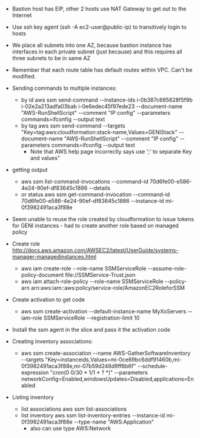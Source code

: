 - Bastion host has EIP, other 2 hosts use NAT Gateway to get out to the Internet
- Use ssh key agent (ssh -A ec2-user@public-ip) to transitively login to hosts
- We place all subnets into one AZ, because bastion instance has interfaces in each private subnet (just because) and this requires all three subnets to be in same AZ
- Remember that each route table has default routes within VPC. Can't be modified.


- Sending commands to multiple instances:
	- by id aws ssm send-command --instance-ids i-0b387c665628f5f9b i-02e2a213adfa03bab i-0e6edec45f97ede23 --document-name "AWS-RunShellScript" --comment "IP config" --parameters commands=ifconfig --output text
	- by tag  aws ssm send-command --targets "Key=tag:aws:cloudformation:stack-name,Values=GENIStack" --document-name "AWS-RunShellScript" --comment "IP config" --parameters commands=ifconfig --output text
		- Note that AWS help page incorrectly says use ';' to separate Key and values"

- getting output
	- aws ssm list-command-invocations --command-id 70d6fe00-e586-4e24-90ef-df83645c1886 --details
	- or status aws ssm get-command-invocation --command-id 70d6fe00-e586-4e24-90ef-df83645c1886 --instance-id mi-0f3982491aca3f88e

- Seem unable to reuse the role created by cloudformation to issue tokens for GENI instances - had to create another role based on managed policy

- Create role http://docs.aws.amazon.com/AWSEC2/latest/UserGuide/systems-manager-managedinstances.html
	- aws iam create-role --role-name SSMServiceRole --assume-role-policy-document file://SSMService-Trust.json
	- aws iam attach-role-policy --role-name SSMServiceRole --policy-arn arn:aws:iam::aws:policy/service-role/AmazonEC2RoleforSSM

- Create activation to get code
	- aws ssm create-activation --default-instance-name MyXoServers --iam-role SSMServiceRole --registration-limit 10 

- Install the ssm agent in the slice and pass it the activation code

- Creating inventory associations:
	- aws ssm create-association --name AWS-GatherSoftwareInventory --targets  "Key=instanceids,Values=mi-0ce69bc6ddf91460b,mi-0f3982491aca3f88e,mi-07b59d248d9ff8b6f" --schedule-expression "cron(0 0/30 * 1/1 * ? *)" --parameters networkConfig=Enabled,windowsUpdates=Disabled,applications=Enabled
- Listing inventory
	- list associations aws ssm list-associations
	- list inventory aws ssm list-inventory-entries --instance-id mi-0f3982491aca3f88e --type-name "AWS:Application"
		- also can use type AWS:Network


